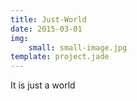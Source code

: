 ```yaml
---
title: Just-World
date: 2015-03-01
img:
    small: small-image.jpg
template: project.jade
---
```


It is just a world